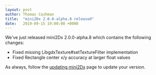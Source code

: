 ```yaml
---
layout: post
author: Thomas Cashman
title:  "mini2Dx 2.0.0-alpha.8 released"
date:   2019-09-15 19:00:00 +0000
---
```


We've just released mini2Dx 2.0.0-alpha.8 which contains the following changes:

 * Fixed missing LibgdxTexture#setTextureFilter implementation
 * Fixed Rectangle center x/y accuracy at larger float values

As always, follow the [updating mini2Dx](https://github.com/mini2Dx/mini2Dx/wiki/Updating-mini2Dx) page to update your version.